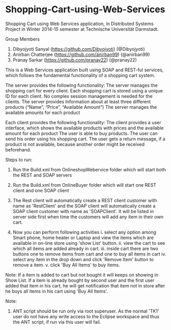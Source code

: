 # Shopping-Cart-using-Web-Services

Shopping Cart using Web Services application, in Distributed Systems Project in Winter 2014-15 semester at Technische Universität Darmstadt.

Group Members

1. Dibyojyoti Sanyal (https://github.com/Dibyojyoti) (@Dibyojyoti)
2. Anirban Chatterjee (https://github.com/anirban99) (@anirban99)
3. Pranay Sarkar (https://github.com/pranay22) (@pranay22)

This is a Web Services application built using SOAP and REST-ful services, which follows the fundamental functionality of a shopping cart system.

The server provides the following functionality:
The server manages the shopping cart for every client. Each shopping cart is stored using a unique ID for each client. No complex session management is needed for the clients.
The server provides Information about at least three different products (“Name”, “Price”, “Available Amount”)
The server manages the available amounts for each product

Each client provides the following functionality:
The client provides a user interface, which shows the available products with prices and the available amount for each product
The user is able to buy products. The user can send his order using his shopping cart.
The user gets a return message, if a product is not available, because another order might be received beforehand.

Steps to run:

1. Run the Build.xml from OnlineshopWebervice folder which will start both the REST and SOAP servers

2. Run the Build.xml from OnlineBuyer folder which will start one REST client and one SOAP client

3. The Rest client will automatically create a REST client customer with name as 'RestClient' and the SOAP client will automatically create a SOAP client customer with name as 'SOAPClient'. It will be listed in server side first when time the customers will add any item in their own cart.

4. Now you can perform following activities 
	i. select any option among Smart phone, home heater or Laptop and view the items which are available in on-line store using 'show List' button.
	ii. view the cart to see which all items are added already in cart.
	iii. inside cart there are two buttons one to remove items from cart and one to buy all items in cart
	iv. select any item in the drop down and click 'Remove Item' button to remove a item.
	v. click 'Buy All Items' to buy items.

Note: If a item is added to cart but not bought it will keeps on showing in Show List.
      If a item is already bought by second user and the first user added that item in his cart, he will
      get notification that item not in store after he buys all items in his cart using 'Buy All Items'.

Note:
1. ANT script should be run only via root superuser. As the normal 'TK1' user do not have any write access to the Eclipse workspace and thus the ANT script, if run via this user will fail.
